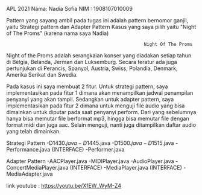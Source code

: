 APL 2021
Nama: Nadia Sofia
NIM : 1908107010009

Pattern yang sayang ambil pada tugas ini adalah pattern bernomor ganjil, yaitu Strategi pattern dan Adapter Pattern
Kasus yang saya pilih yaitu "Night of The Proms" (karena nama saya Nadia)

                                                       Night Of The Proms
Night of the Proms adalah serangkaian konser yang diadakan setiap tahun di Belgia, Belanda, Jerman dan Luksemburg. Secara teratur ada juga pertunjukan di Perancis, Spanyol, Austria, Swiss, Polandia, Denmark, Amerika Serikat dan Swedia.

Pada kasus ini saya membuat 2 fitur. Untuk strategi pattern, saya implementasikan pada fitur 1 dimana akan menampilkan jadwal penampilan penyanyi yang akan tampil. Sedangkan untuk adapter pattern, saya implementasikan pada fitur 2 dimana untuk menguji file audio yang bisa dimainkan untuk diputar pada saat penyanyi perform. 
Dari yang sebelumnya hanya bisa memutar file berformat mp3, hingga bisa memutar file dengan format midi dan juga aac. Selain menguji, nanti juga ditampilkan daftar audio yang telah dimainkan. 

Strategi Pattern
-D1$430.java
-D1$445.java
-D1$500.java
-D1$515.java
-Performance.java (INTERFACE)
-Performer.java

Adapter Pattern
-AACPlayer.java
-MIDIPlayer.java
-AudioPlayer.java
-ConcertMediaPlayer.java (INTERFACE)
-MediaPlayer.java (INTERFACE)
-MediaAdapter.java

link youtube : https://youtu.be/XfEW_WyM-Z4
